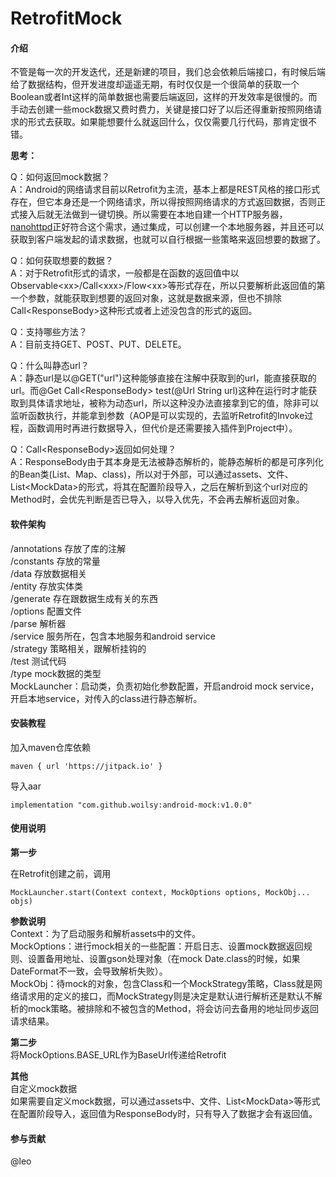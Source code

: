 # RetrofitMock

#### 介绍
  不管是每一次的开发迭代，还是新建的项目，我们总会依赖后端接口，有时候后端给了数据结构，但开发进度却遥遥无期，有时仅仅是一个很简单的获取一个Boolean或者Int这样的简单数据也需要后端返回，这样的开发效率是很慢的。而手动去创建一些mock数据又费时费力，关键是接口好了以后还得重新按照网络请求的形式去获取。如果能想要什么就返回什么，仅仅需要几行代码，那肯定很不错。

 **思考：** 

Q：如何返回mock数据？  
A：Android的网络请求目前以Retrofit为主流，基本上都是REST风格的接口形式存在，但它本身还是一个网络请求，所以得按照网络请求的方式返回数据，否则正式接入后就无法做到一键切换。所以需要在本地自建一个HTTP服务器，[nanohttpd](https://github.com/NanoHttpd/nanohttpd)正好符合这个需求，通过集成，可以创建一个本地服务器，并且还可以获取到客户端发起的请求数据，也就可以自行根据一些策略来返回想要的数据了。

Q：如何获取想要的数据？  
A：对于Retrofit形式的请求，一般都是在函数的返回值中以Observable\<xx\>/Call\<xxx\>/Flow\<xx\>等形式存在，所以只要解析此返回值的第一个参数，就能获取到想要的返回对象，这就是数据来源，但也不排除Call\<ResponseBody\>这种形式或者上述没包含的形式的返回。  

Q：支持哪些方法？  
A：目前支持GET、POST、PUT、DELETE。

Q：什么叫静态url？  
A：静态url是以@GET("url")这种能够直接在注解中获取到的url，能直接获取的url。而@Get Call\<ResponseBody\> test(@Url String url)这种在运行时才能获取到具体请求地址，被称为动态url，所以这种没办法直接拿到它的值，除非可以监听函数执行，并能拿到参数（AOP是可以实现的，去监听Retrofit的Invoke过程，函数调用时再进行数据导入，但代价是还需要接入插件到Project中）。

Q：Call\<ResponseBody\>返回如何处理？  
A：ResponseBody由于其本身是无法被静态解析的，能静态解析的都是可序列化的Bean类(List、Map、class)，所以对于外部，可以通过assets、文件、List\<MockData\>的形式，将其在配置阶段导入，之后在解析到这个url对应的Method时，会优先判断是否已导入，以导入优先，不会再去解析返回对象。

#### 软件架构
/annotations 存放了库的注解  
/constants 存放的常量  
/data 存放数据相关  
/entity 存放实体类  
/generate 存在跟数据生成有关的东西  
/options 配置文件  
/parse 解析器  
/service 服务所在，包含本地服务和android service  
/strategy 策略相关，跟解析挂钩的  
/test 测试代码  
/type mock数据的类型  
MockLauncher：启动类，负责初始化参数配置，开启android mock service，开启本地service，对传入的class进行静态解析。

#### 安装教程
加入maven仓库依赖  

`maven { url 'https://jitpack.io' }`

导入aar  

`implementation "com.github.woilsy:android-mock:v1.0.0"`

#### 使用说明

 **第一步**  

在Retrofit创建之前，调用    

`MockLauncher.start(Context context, MockOptions options, MockObj... objs)`  

 **参数说明**   
Context：为了启动服务和解析assets中的文件。  
MockOptions：进行mock相关的一些配置：开启日志、设置mock数据返回规则、设置备用地址、设置gson处理对象（在mock Date.class的时候，如果DateFormat不一致，会导致解析失败）。  
MockObj：待mock的对象，包含Class和一个MockStrategy策略，Class就是网络请求用的定义的接口，而MockStrategy则是决定是默认进行解析还是默认不解析的mock策略。被排除和不被包含的Method，将会访问去备用的地址同步返回请求结果。

**第二步**  
将MockOptions.BASE_URL作为BaseUrl传递给Retrofit

 **其他**   
自定义mock数据  
如果需要自定义mock数据，可以通过assets中、文件、List\<MockData\>等形式在配置阶段导入，返回值为ResponseBody时，只有导入了数据才会有返回值。

#### 参与贡献

@leo 
